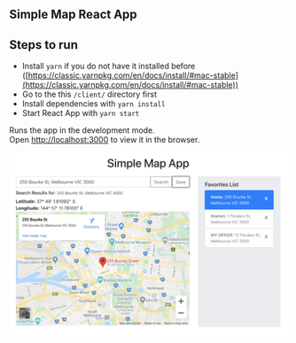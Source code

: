 ## Simple Map React App

## Steps to run
 * Install `yarn` if you do not have it installed before ([https://classic.yarnpkg.com/en/docs/install/#mac-stable](https://classic.yarnpkg.com/en/docs/install/#mac-stable))
 * Go to the this `/client/` directory first
 * Install dependencies with `yarn install`
 * Start React App with `yarn start`

Runs the app in the development mode.<br />
Open [http://localhost:3000](http://localhost:3000) to view it in the browser.

![enter image description here](https://github.com/vickyqjx/simple_map/blob/master/docs/Demo_example.png)
